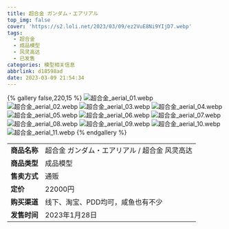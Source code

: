 ```yaml
---
title: 超合金 ガンダム・エアリアル
top_img: false
cover: 'https://s2.loli.net/2023/03/09/ez2VuE8Ni9YIjD7.webp'
tags:
  - 超合金
  - 成品模型
  - 风灵高达
  - 已发售
categories: 模型相关信息
abbrlink: d18598ad
date: 2023-03-09 21:54:34
---
```


{% gallery false,220,15 %}
![超合金_aerial_01.webp](https://s2.loli.net/2023/03/09/39Ld5GEAtI8Hhkc.webp)
![超合金_aerial_02.webp](https://s2.loli.net/2023/03/09/oDFSbjV2cGXIhwM.webp)
![超合金_aerial_03.webp](https://s2.loli.net/2023/03/09/9IQjA1PZeV6UXlm.webp)
![超合金_aerial_04.webp](https://s2.loli.net/2023/03/09/sKtRyambQHheiIx.webp)
![超合金_aerial_05.webp](https://s2.loli.net/2023/03/09/k9ovhbzxwRNKgmd.webp)
![超合金_aerial_06.webp](https://s2.loli.net/2023/03/09/WN1uRI3PdXfL6oS.webp)
![超合金_aerial_07.webp](https://s2.loli.net/2023/03/09/S1Uz5iXA8CIh29y.webp)
![超合金_aerial_08.webp](https://s2.loli.net/2023/03/09/ez2VuE8Ni9YIjD7.webp)
![超合金_aerial_09.webp](https://s2.loli.net/2023/03/09/kqj9PoNhFpW7uQ2.webp)
![超合金_aerial_10.webp](https://s2.loli.net/2023/03/09/SuA6YTlvVnC9ioK.webp)
![超合金_aerial_11.webp](https://s2.loli.net/2023/03/09/MzpxqeD2T4bKYfI.webp)
{% endgallery %}

<table>
    <tr><td><b>商品名称</td><td>超合金 ガンダム・エアリアル / 超合金 风灵高达</td></tr>
    <tr><td><b>商品类型</td><td>成品模型</td></tr>
    <tr><td><b>售卖方式</td><td>通贩</td></tr>
    <tr><td><b>定价</td><td>22000円</td></tr>
    <tr><td><b>购买渠道</td><td>线下、淘宝、PDD均可，咸鱼也有不少</td></tr>
    <tr><td><b>发售时间</td><td>2023年1月28日</td></tr>
</table>